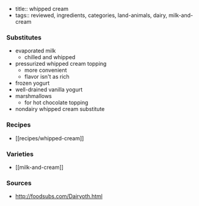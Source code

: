 - title:: whipped cream
- tags:: reviewed, ingredients, categories, land-animals, dairy, milk-and-cream
### Substitutes
- evaporated milk
	- chilled and whipped
- pressurized whipped cream topping
	- more convenient
	- flavor isn't as rich
- frozen yogurt
- well-drained vanilla yogurt
- marshmallows
	- for hot chocolate topping
- nondairy whipped cream substitute

### Recipes
- [[recipes/whipped-cream]]

### Varieties
* [[milk-and-cream]]

### Sources
* http://foodsubs.com/Dairyoth.html
